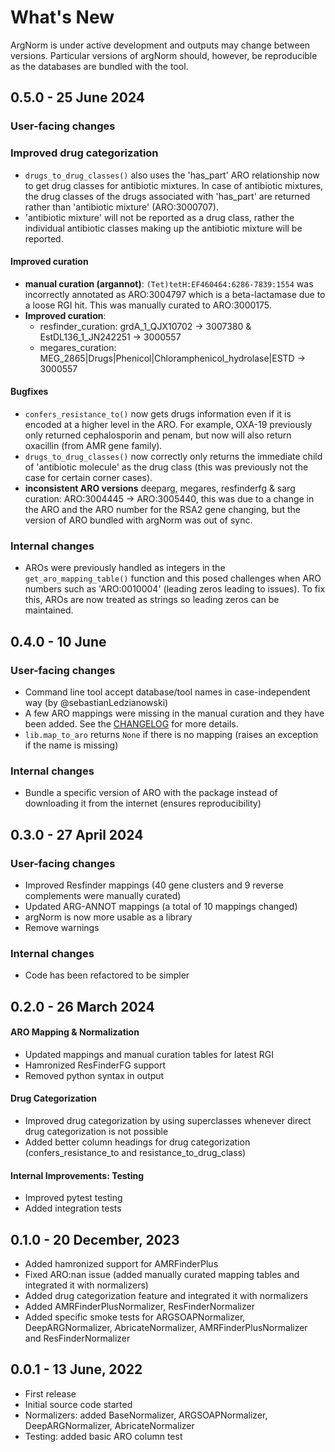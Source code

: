 # What's New

ArgNorm is under active development and outputs may change between versions. Particular versions of argNorm should, however, be reproducible as the databases are bundled with the tool.

## 0.5.0 - 25 June 2024

### User-facing changes

### Improved drug categorization
- `drugs_to_drug_classes()` also uses the 'has_part' ARO relationship now to get drug classes for antibiotic mixtures. In case of antibiotic mixtures, the drug classes of the drugs associated with 'has_part' are returned rather than 'antibiotic mixture' (ARO:3000707).
- 'antibiotic mixture' will not be reported as a drug class, rather the individual antibiotic classes making up the antibiotic mixture will be reported.

#### Improved curation
- **manual curation (argannot)**: `(Tet)tetH:EF460464:6286-7839:1554` was incorrectly annotated as ARO:3004797 which is a beta-lactamase due to a loose RGI hit. This was manually curated to ARO:3000175.
- **Improved curation**:
    - resfinder_curation: grdA_1_QJX10702 -> 3007380 & EstDL136_1_JN242251 -> 3000557
    - megares_curation: MEG_2865|Drugs|Phenicol|Chloramphenicol_hydrolase|ESTD -> 3000557

#### Bugfixes
- `confers_resistance_to()` now gets drugs information even if it is encoded at a higher level in the ARO. For example, OXA-19 previously only returned cephalosporin and penam, but now will also return oxacillin (from AMR gene family).
- `drugs_to_drug_classes()` now correctly only returns the immediate child of 'antibiotic molecule' as the drug class (this was previously not the case for certain corner cases).
- **inconsistent ARO versions** deeparg, megares, resfinderfg & sarg curation: ARO:3004445 -> ARO:3005440, this was due to a change in the ARO and the ARO number for the RSA2 gene changing, but the version of ARO bundled with argNorm was out of sync.

### Internal changes

- AROs were previously handled as integers in the `get_aro_mapping_table()` function and this posed challenges when ARO numbers such as 'ARO:0010004' (leading zeros leading to issues). To fix this, AROs are now treated as strings so leading zeros can be maintained.

## 0.4.0 - 10 June

### User-facing changes
- Command line tool accept database/tool names in case-independent way (by @sebastianLedzianowski)
- A few ARO mappings were missing in the manual curation and they have been added. See the [CHANGELOG](https://github.com/BigDataBiology/argNorm/blob/main/CHANGELOG.md) for more details.
- `lib.map_to_aro` returns `None` if there is no mapping (raises an exception if the name is missing)

### Internal changes

- Bundle a specific version of ARO with the package instead of downloading it from the internet (ensures reproducibility)

## 0.3.0 - 27 April 2024

### User-facing changes
- Improved Resfinder mappings (40 gene clusters and 9 reverse complements were manually curated)
- Updated ARG-ANNOT mappings (a total of 10 mappings changed)
- argNorm is now more usable as a library
- Remove warnings

### Internal changes
- Code has been refactored to be simpler


## 0.2.0 - 26 March 2024

#### ARO Mapping & Normalization

- Updated mappings and manual curation tables for latest RGI
- Hamronized ResFinderFG support
- Removed python syntax in output

#### Drug Categorization

- Improved drug categorization by using superclasses whenever direct drug categorization is not possible
- Added better column headings for drug categorization (confers_resistance_to and resistance_to_drug_class)

#### Internal Improvements: Testing

- Improved pytest testing
- Added integration tests

## 0.1.0 - 20 December, 2023

- Added hamronized support for AMRFinderPlus
- Fixed ARO:nan issue (added manually curated mapping tables and integrated it with normalizers)
- Added drug categorization feature and integrated it with normalizers
- Added AMRFinderPlusNormalizer, ResFinderNormalizer
- Added specific smoke tests for ARGSOAPNormalizer, DeepARGNormalizer, AbricateNormalizer, AMRFinderPlusNormalizer and ResFinderNormalizer

## 0.0.1 - 13 June, 2022

- First release
- Initial source code started
- Normalizers: added BaseNormalizer, ARGSOAPNormalizer, DeepARGNormalizer, AbricateNormalizer
- Testing: added basic ARO column test
